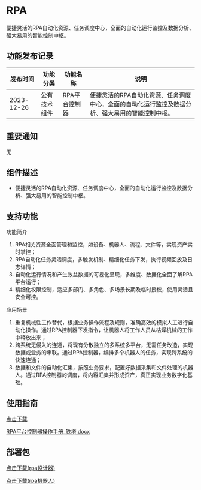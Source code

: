 # RPA

便捷灵活的RPA自动化资源、任务调度中心，全面的自动化运行监控及数据分析、强大易用的智能控制中枢。

## 功能发布记录

| 发布时间   | 功能分类     | 功能名称      | 说明                                                         |
| ---------- | ------------ | ------------- | ------------------------------------------------------------ |
| 2023-12-26 | 公有技术组件 | RPA平台控制器 | 便捷灵活的RPA自动化资源、任务调度中心，全面的自动化运行监控及数据分析、强大易用的智能控制中枢。 |

## 重要通知

无

## 组件描述

- 便捷灵活的RPA自动化资源、任务调度中心，全面的自动化运行监控及数据分析、强大易用的智能控制中枢。

## 支持功能

功能简介

1. RPA相关资源全面管理和监控，如设备、机器人、流程、文件等，实现资产实时掌控；
2. RPA自动化任务灵活调度，多触发机制、精细化任务下发，执行视频回放及日志详情；
3. 自动化运行情况和产生效益数据的可视化呈现，多维度、数据化全面了解RPA平台运行；
4. 精细化权限控制，适应多部门、多角色、多场景长期及临时授权，使用灵活且安全可控。

应用场景

1. 重复机械性工作替代，根据业务操作流程及规则，准确高效的模拟人工进行自动化操作。通过RPA控制器下发指令，让机器人将工作人员从枯燥机械的工作中释放出来；
2. 跨系统无侵入的连通，将现有分散独立的多系统多平台，无需任务改造，实现数据或业务的串联。通过RPA控制器，编排多个机器人的任务，实现跨系统的快速连通；
3. 数据和文件的自动化汇集，按照业务要求，配置好数据采集和文件处理的机器人。通过RPA控制器的调度，将内容汇集并形成资产，真正实现业务数字化基础。

## 使用指南

[点击下载](http://mid.chinatowercom.cn:18080/docs/chinatower-component/v1.0/module/_attachments/RPA平台控制器操作手册_铁塔.docx)

 [RPA平台控制器操作手册_铁塔.docx](../file/RPA平台控制器操作手册_铁塔.docx) 

## 部署包

[点击下载(rpa设计器)](http://10.38.77.5:8081/repository/raws/chntjszt_rpapt_rpa/实在设计器-6.8.0-release-normal-enterprise-shizai-CN-develop-6.8.0-ci-3741.exe)

[点击下载(rpa机器人)](http://10.38.77.5:8081/repository/raws/chntjszt_rpapt_rpa/实在机器人-6.8.0-release-normal-enterprise-shizai-CN-feat-680-TietaCustom-ci-5354.exe)